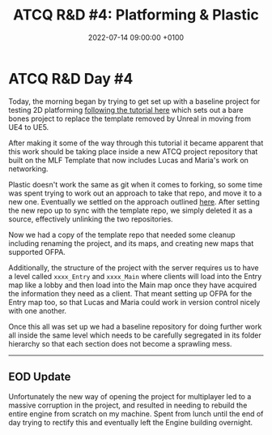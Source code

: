 ﻿---
layout: post 
title:  "ATCQ R&D #4: Platforming & Plastic"
date:   2022-07-14 09:00:00 +0100 
categories: [unreal, atcq]
---

# ATCQ R&D Day #4

Today, the morning began by trying to get set up with a baseline project for testing 2D platforming [following the tutorial here](https://www.youtube.com/watch?v=ZTsDv2jdTsg) which sets out a bare bones project to replace the template removed by Unreal in moving from UE4 to UE5.

After making it some of the way through this tutorial it became apparent that this work should be taking place inside a new ATCQ project repository that built on the MLF Template that now includes Lucas and Maria's work on networking.

Plastic doesn't work the same as git when it comes to forking, so some time was spent trying to work out an approach to take that repo, and move it to a new one. Eventually we settled on the approach outlined [here](https://www.plasticscm.com/documentation/gui/plastic-scm-version-control-gui-guide#Chapter23:TheSynchronizationview). After setting the new repo up to sync with the template repo, we simply deleted it as a source, effectively unlinking the two repositories.

Now we had a copy of the template repo that needed some cleanup including renaming the project, and its maps, and creating new maps that supported OFPA.

Additionally, the structure of the project with the server requires us to have a level called `xxxx_Entry` and `xxxx_Main` where clients will load into the Entry map like a lobby and then load into the Main map once they have acquired the information they need as a client. That meant setting up OFPA for the Entry map too, so that Lucas and Maria could work in version control nicely with one another.

Once this all was set up we had a baseline repository for doing further work all inside the same level which needs to be carefully segregated in its folder hierarchy so that each section does not become a sprawling mess.

---

## EOD Update

Unfortunately the new way of opening the project for multiplayer led to a massive corruption in the project, and resulted in needing to rebuild the entire engine from scratch on my machine. Spent from lunch until the end of day trying to rectify this and eventually left the Engine building overnight.